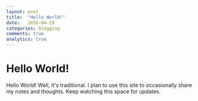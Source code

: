 ```yaml
---
layout: post
title:  "Hello World!"
date:   2016-04-19
categories: blogging
comments: true
analytics: true
---
```


# Hello World! <br>

Hello World! Well, it's traditional. I plan to use this site to occasionally share my notes and thoughts. Keep watching this space for updates.